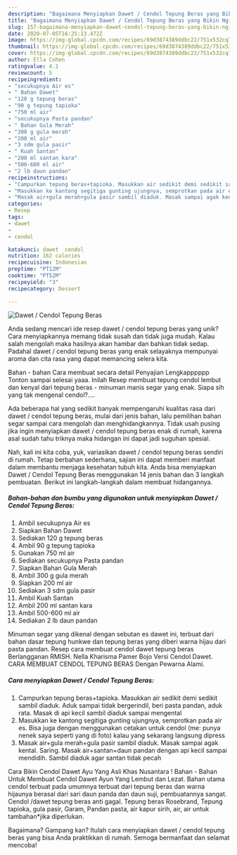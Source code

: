 ```yaml
---
description: "Bagaimana Menyiapkan Dawet / Cendol Tepung Beras yang Bikin Ngiler"
title: "Bagaimana Menyiapkan Dawet / Cendol Tepung Beras yang Bikin Ngiler"
slug: 157-bagaimana-menyiapkan-dawet-cendol-tepung-beras-yang-bikin-ngiler
date: 2020-07-05T16:25:13.472Z
image: https://img-global.cpcdn.com/recipes/69d3874389ddbc22/751x532cq70/dawet-cendol-tepung-beras-foto-resep-utama.jpg
thumbnail: https://img-global.cpcdn.com/recipes/69d3874389ddbc22/751x532cq70/dawet-cendol-tepung-beras-foto-resep-utama.jpg
cover: https://img-global.cpcdn.com/recipes/69d3874389ddbc22/751x532cq70/dawet-cendol-tepung-beras-foto-resep-utama.jpg
author: Ella Cohen
ratingvalue: 4.1
reviewcount: 5
recipeingredient:
- "secukupnya Air es"
- " Bahan Dawet"
- "120 g tepung beras"
- "90 g tepung tapioka"
- "750 ml air"
- "secukupnya Pasta pandan"
- " Bahan Gula Merah"
- "300 g gula merah"
- "200 ml air"
- "3 sdm gula pasir"
- " Kuah Santan"
- "200 ml santan kara"
- "500-600 ml air"
- "2 lb daun pandan"
recipeinstructions:
- "Campurkan tepung beras+tapioka. Masukkan air sedikit demi sedikit sambil diaduk. Aduk sampai tidak bergerindil, beri pasta pandan, aduk rata. Masak di api kecil sambil diaduk sampai mengental"
- "Masukkan ke kantong segitiga gunting ujungnya, semprotkan pada air es. Bisa juga dengan menggunakan cetakan untuk cendol (me: punya nenek saya seperti yang di foto) kalau yang sekarang langsung dipress"
- "Masak air+gula merah+gula pasir sambil diaduk. Masak sampai agak kental. Saring. Masak air+santan+daun pandan dengan api kecil sampai mendidih. Sambil diaduk agar santan tidak pecah"
categories:
- Resep
tags:
- dawet
- 
- cendol

katakunci: dawet  cendol 
nutrition: 162 calories
recipecuisine: Indonesian
preptime: "PT12M"
cooktime: "PT52M"
recipeyield: "3"
recipecategory: Dessert

---
```



![Dawet / Cendol Tepung Beras](https://img-global.cpcdn.com/recipes/69d3874389ddbc22/751x532cq70/dawet-cendol-tepung-beras-foto-resep-utama.jpg)

Anda sedang mencari ide resep dawet / cendol tepung beras yang unik? Cara menyiapkannya memang tidak susah dan tidak juga mudah. Kalau salah mengolah maka hasilnya akan hambar dan bahkan tidak sedap. Padahal dawet / cendol tepung beras yang enak selayaknya mempunyai aroma dan cita rasa yang dapat memancing selera kita.

Bahan - bahan Cara membuat secara detail Penyajian Lengkapppppp Tonton sampai selesai yaaa. Inilah Resep membuat tepung cendol lembut dan kenyal dari tepung beras - minuman manis segar yang enak. Siapa sih yang tak mengenal cendol?….

Ada beberapa hal yang sedikit banyak mempengaruhi kualitas rasa dari dawet / cendol tepung beras, mulai dari jenis bahan, lalu pemilihan bahan segar sampai cara mengolah dan menghidangkannya. Tidak usah pusing jika ingin menyiapkan dawet / cendol tepung beras enak di rumah, karena asal sudah tahu triknya maka hidangan ini dapat jadi suguhan spesial.


Nah, kali ini kita coba, yuk, variasikan dawet / cendol tepung beras sendiri di rumah. Tetap berbahan sederhana, sajian ini dapat memberi manfaat dalam membantu menjaga kesehatan tubuh kita. Anda bisa menyiapkan Dawet / Cendol Tepung Beras menggunakan 14 jenis bahan dan 3 langkah pembuatan. Berikut ini langkah-langkah dalam membuat hidangannya.

<!--inarticleads1-->

##### Bahan-bahan dan bumbu yang digunakan untuk menyiapkan Dawet / Cendol Tepung Beras:

1. Ambil secukupnya Air es
1. Siapkan  Bahan Dawet
1. Sediakan 120 g tepung beras
1. Ambil 90 g tepung tapioka
1. Gunakan 750 ml air
1. Sediakan secukupnya Pasta pandan
1. Siapkan  Bahan Gula Merah
1. Ambil 300 g gula merah
1. Siapkan 200 ml air
1. Sediakan 3 sdm gula pasir
1. Ambil  Kuah Santan
1. Ambil 200 ml santan kara
1. Ambil 500-600 ml air
1. Sediakan 2 lb daun pandan


Minuman segar yang dikenal dengan sebutan es dawet ini, terbuat dari bahan dasar tepung hunkwe dan tepung beras yang diberi warna hijau dari pasta pandan. Resep cara membuat cendol dawet tepung beras Berlangganan RMISH. Nella Kharisma Pamer Bojo Versi Cendol Dawet. CARA MEMBUAT CENDOL TEPUNG BERAS Dengan Pewarna Alami. 

<!--inarticleads2-->

##### Cara menyiapkan Dawet / Cendol Tepung Beras:

1. Campurkan tepung beras+tapioka. Masukkan air sedikit demi sedikit sambil diaduk. Aduk sampai tidak bergerindil, beri pasta pandan, aduk rata. Masak di api kecil sambil diaduk sampai mengental
1. Masukkan ke kantong segitiga gunting ujungnya, semprotkan pada air es. Bisa juga dengan menggunakan cetakan untuk cendol (me: punya nenek saya seperti yang di foto) kalau yang sekarang langsung dipress
1. Masak air+gula merah+gula pasir sambil diaduk. Masak sampai agak kental. Saring. Masak air+santan+daun pandan dengan api kecil sampai mendidih. Sambil diaduk agar santan tidak pecah


Cara Bikin Cendol Dawet Ayu Yang Asli Khas Nusantara ! Bahan - Bahan Untuk Membuat Cendol Dawet Ayun Yang Lembut dan Lezat. Bahan utama cendol terbuat pada umumnya terbuat dari tepung beras dan warna hijaunya berasal dari sari daun panda dan daun suji, pembuatannya sangat. Cendol /dawet tepung beras anti gagal. Tepung beras Rosebrand, Tepung tapioka, gula pasir, Garam, Pandan pasta, air kapur sirih, air, air untuk tambahan*jika diperlukan. 

Bagaimana? Gampang kan? Itulah cara menyiapkan dawet / cendol tepung beras yang bisa Anda praktikkan di rumah. Semoga bermanfaat dan selamat mencoba!
